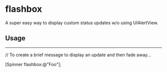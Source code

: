 flashbox
========

A super easy way to display custom status updates w/o using UIAlertView. 


## Usage
_____

// To create a brief message to display an update and then fade away...


  [Spinner flashbox:@"Foo"];



